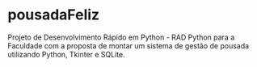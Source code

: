 # pousadaFeliz
Projeto de Desenvolvimento Rápido em Python - RAD Python para a Faculdade com a proposta de montar um sistema de gestão de pousada utilizando Python, Tkinter e SQLite.
